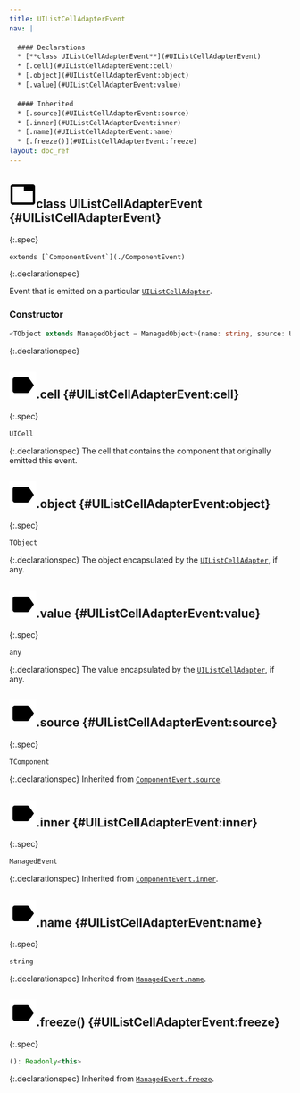 ```yaml
---
title: UIListCellAdapterEvent
nav: |

  #### Declarations
  * [**class UIListCellAdapterEvent**](#UIListCellAdapterEvent)
  * [.cell](#UIListCellAdapterEvent:cell)
  * [.object](#UIListCellAdapterEvent:object)
  * [.value](#UIListCellAdapterEvent:value)

  #### Inherited
  * [.source](#UIListCellAdapterEvent:source)
  * [.inner](#UIListCellAdapterEvent:inner)
  * [.name](#UIListCellAdapterEvent:name)
  * [.freeze()](#UIListCellAdapterEvent:freeze)
layout: doc_ref
---
```


## ![](/assets/icons/spec-class.svg)class UIListCellAdapterEvent {#UIListCellAdapterEvent}
{:.spec}


<pre markdown="span"><code markdown="span">extends [`ComponentEvent`](./ComponentEvent)</code></pre>
{:.declarationspec}

Event that is emitted on a particular [`UIListCellAdapter`](./UIListCellAdapter).

### Constructor
```typescript
<TObject extends ManagedObject = ManagedObject>(name: string, source: UIListCellAdapter<TObject>, inner?: ManagedEvent): UIListCellAdapterEvent<...>
```
{:.declarationspec}



## ![](/assets/icons/spec-property.svg).cell {#UIListCellAdapterEvent:cell}
{:.spec}

```typescript
UICell
```
{:.declarationspec}
The cell that contains the component that originally emitted this event.



## ![](/assets/icons/spec-property.svg).object {#UIListCellAdapterEvent:object}
{:.spec}

```typescript
TObject
```
{:.declarationspec}
The object encapsulated by the [`UIListCellAdapter`](./UIListCellAdapter), if any.



## ![](/assets/icons/spec-property.svg).value {#UIListCellAdapterEvent:value}
{:.spec}

```typescript
any
```
{:.declarationspec}
The value encapsulated by the [`UIListCellAdapter`](./UIListCellAdapter), if any.



## ![](/assets/icons/spec-property.svg).source {#UIListCellAdapterEvent:source}
{:.spec}

```typescript
TComponent
```
{:.declarationspec}
Inherited from [`ComponentEvent.source`](./ComponentEvent#ComponentEvent:source).



## ![](/assets/icons/spec-property.svg).inner {#UIListCellAdapterEvent:inner}
{:.spec}

```typescript
ManagedEvent
```
{:.declarationspec}
Inherited from [`ComponentEvent.inner`](./ComponentEvent#ComponentEvent:inner).



## ![](/assets/icons/spec-property.svg).name {#UIListCellAdapterEvent:name}
{:.spec}

```typescript
string
```
{:.declarationspec}
Inherited from [`ManagedEvent.name`](./ManagedEvent#ManagedEvent:name).



## ![](/assets/icons/spec-method.svg).freeze() {#UIListCellAdapterEvent:freeze}
{:.spec}

```typescript
(): Readonly<this>
```
{:.declarationspec}
Inherited from [`ManagedEvent.freeze`](./ManagedEvent#ManagedEvent:freeze).

